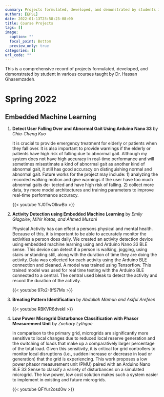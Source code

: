 ```yaml
---
summary: Projects formulated, developed, and demonstrated by students in various courses taught by Dr. Hassan.  
authors: [EPSL]
date: 2022-01-13T23:58:23-08:00
title: Course Projects
tags: []
image:
  caption: ""
  focal_point: Bottom
  preview_only: true
categories: []
url_code: ""
---
```

<!-- 
The format of each project listing follows 

SN. **Project Name** by *Student names*

    Summary or Abstract. [GitHub](Link) if available
    
    {{< youtube YJ0TwOIkwBo >}} - link of the youtube video demo

    To include image, add the image to this folder and use 
    ![](imageName.format)
-->

This is a comprehensive record of projects formulated, developed, and demonstrated by student in various courses taught by Dr. Hassan Ghasemzadeh.

# Spring 2022

## Embedded Machine Learning

1. **Detect User Falling Over and Abnormal Gait Using Arduino Nano 33** by *Chia-Cheng Kuo*

    It is crucial to provide emergency treatment for elderly or patients
    when they fall over. It is also important to provide warnings if
    the elderly or patients have high risk of falling due to abnormal
    gait. Although my system does not have high accuracy in real-time
    performance and will sometimes misestimate a kind of abnormal
    gait as another kind of abnormal gait, it still has good accuracy
    on distinguishing normal and abnormal gait. Future works for the
    project may include: 1) analyzing the recorded walking motion
    and give warnings if the user have too much abnormal gaits de-
    tected and have high risk of falling. 2) collect more data, try more
    model architectures and training parameters to improve real-time
    performance accuracy.

    {{< youtube YJ0TwOIkwBo >}}


2. **Activity Detection using Embedded Machine Learning** by *Emily Glagolev, Mihir Kotas, and Ahmed Musani*

    Physical Activity has can effect a persons physical and mental
    health. Because of this, it is important to be able to accurately monitor the activities a person does daily. We created an activity detection device using embedded machine learning using and Arduino Nano 33 BLE sense. This device can detect if a person is walking, jogging, using stairs or standing still, along with the duration of time they are doing the activity. Data was collected for each activity using the Arduino BLE connection and cleaned. A model was trained using Tensorflow. This trained model was used for real time testing with the Arduino BLE connected to a central. The central used bleak to detect the activity and record the duration of the activity.

    {{< youtube 97o2-8fS7Ms >}}


3. **Breating Pattern Identification** by  *Abdullah Mamun and Asiful Arefeen*

    {{< youtube RBKVR6dvekI >}}


4. **Low Power Microgrid Disturbance Classification with Phasor Measurement Unit** by *Zachary Lythgoe*

    In comparison to the primary grid, microgrids are significantly more
    sensitive to local changes due to reduced local reserve generation
    and the switching of loads that make up a comparatively larger
    percentage of the total load. Given this sensitivity, it is critical for
    grid controllers to monitor local disruptions (i.e., sudden increase
    or decrease in load or generation) that the grid is experiencing.
    This work proposes a low power phasor measurement unit (PMU)
    paired with an Arduino Nano BLE 33 Sense to classify a variety of
    disturbances on a simulated microgrid. The low power, low cost
    solution makes such a system easier to implement in existing and
    future microgrids.

    {{< youtube QFYur2osd0w >}}

